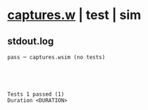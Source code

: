 # [captures.w](../../../../examples/tests/valid/captures.w) | test | sim

## stdout.log
```log
pass ─ captures.wsim (no tests)
 




Tests 1 passed (1) 
Duration <DURATION>

```

